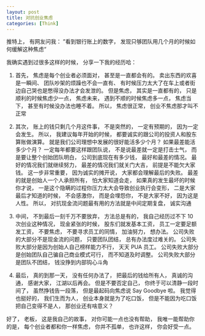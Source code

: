 ```yaml
---
layout: post
title: 对抗创业焦虑
categories: [Think]
---
```


推特上， 有网友问我： ”看到银行账上的数字， 发现只够团队用几个月的时候如何缓解这种焦虑“

我确实遇到过很多这样的时候， 分享一下我的经历哈：

1. 首先， 焦虑是每个创业者必须面对， 甚至是一直都会有的。 卖出东西的欢喜是一瞬间、 团队吵架的烦躁也不会一直有、 有时候压力太大了在车上或者街边自己哭也是憋得没办法才会发泄的。 但是焦虑， 其实是一直都有的， 只是顺利的时候焦虑少一点， 焦虑未来， 遇到不顺的时候焦虑多一点， 焦虑当下， 甚至有时候没办法也睡不着。 所以， 焦虑很正常， 创业不焦虑那才叫不正常

2. 其次， 账上的钱只剩几个月这件事， 不是突然的， 一定有预期的， 因为一定会发生。 所以， 我建议每年开始的时候， 都要诚实的跟公司的投资人和股东算账做演算。 就是我们公司理想中发展的很好能活多少个月？ 如果最差能活多少个月？ 一定每年都要这样跟团队说， 不是说最差就一定是打击士气， 而是要让整个创始团队明白， 公司到底现在有多少钱， 最好和最差的情况。 最好的情况我们就继续努力， 最差的情况我们就关门大吉， 前提是不能欠大家钱。 这一步非常重要， 因为诚实的摊开说， 大家都会理解最后的失败。 最差的就是创始人一个人承担所有， 怕大家知道会走， 如果真的发生最坏的时候你才说， 一是这个隐瞒的过程你压力太大会导致创业执行会变形， 二是大家最后才知道的时候， 不会感激你， 而是会埋怨你， 不是大家不好， 因为这是人性。 所以， 对抗现金流问题最有用的方法就是中间定期复盘， 诚实沟通

3. 中间， 不到最后一刻千万不要放弃， 方法总是有的， 我自己经历过不下 10 次创业这种情况， 现金紧张的时候， 股东们就发基本工资， 员工一定要足额发工资， 不要焦虑， 不要寻求员工的同情， 加油努力， 想办法。 公司失败的大部分不是现金流的问题， 只要团队团结， 总有办法度过难关的。 公司失败大部分是因为创始人自己榜样能力不行， 天天 PUA 员工。 公司失败大部分是创始团队自己骗自己商业模式可行， 而不知道及时调整。 公司失败大部分是团队不团结， 钱没挣到内部钩心斗角

4. 最后， 真的到那一天， 没有任何办法了， 把最后的钱给所有人， 真诚的沟通， 感谢大家， 江湖以后再会。 但是不要否定自己， 你终于可以清静一段时间了， 虽然挣钱告一段落， 但是最起码向焦虑说 Say Goodbye 啦。 我觉得也挺好的， 我们生而为人， 创业本身就是为了吃口饭， 但是不能因为吃口饭把自己变得不是人， 那创业还有啥意义？

好了， 老板， 这是我自己的故事， 对你可能一点也没有帮助， 我唯一能帮助你的是， 每个创业者都和你一样焦虑， 你并不孤单， 也许这样， 你会好受一点。